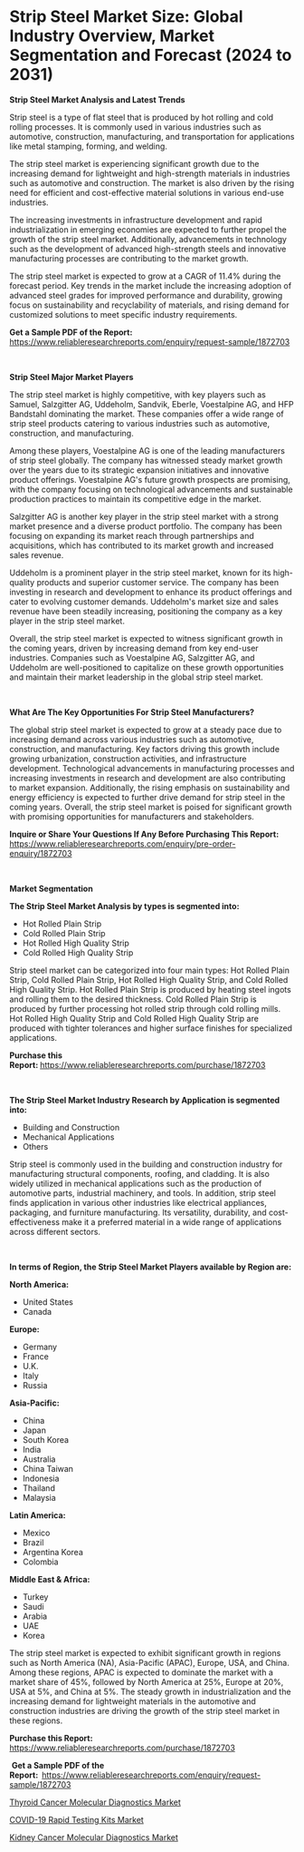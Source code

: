 <p><h1>Strip Steel Market Size: Global Industry Overview, Market Segmentation and Forecast (2024 to 2031)</h1></p><p><strong>Strip Steel Market Analysis and Latest Trends</strong></p>
<p><p>Strip steel is a type of flat steel that is produced by hot rolling and cold rolling processes. It is commonly used in various industries such as automotive, construction, manufacturing, and transportation for applications like metal stamping, forming, and welding.</p><p>The strip steel market is experiencing significant growth due to the increasing demand for lightweight and high-strength materials in industries such as automotive and construction. The market is also driven by the rising need for efficient and cost-effective material solutions in various end-use industries.</p><p>The increasing investments in infrastructure development and rapid industrialization in emerging economies are expected to further propel the growth of the strip steel market. Additionally, advancements in technology such as the development of advanced high-strength steels and innovative manufacturing processes are contributing to the market growth.</p><p>The strip steel market is expected to grow at a CAGR of 11.4% during the forecast period. Key trends in the market include the increasing adoption of advanced steel grades for improved performance and durability, growing focus on sustainability and recyclability of materials, and rising demand for customized solutions to meet specific industry requirements.</p></p>
<p><strong>Get a Sample PDF of the Report:&nbsp;</strong> <a href="https://www.reliableresearchreports.com/enquiry/request-sample/1872703">https://www.reliableresearchreports.com/enquiry/request-sample/1872703</a></p>
<p>&nbsp;</p>
<p><strong>Strip Steel Major Market Players</strong></p>
<p><p>The strip steel market is highly competitive, with key players such as Samuel, Salzgitter AG, Uddeholm, Sandvik, Eberle, Voestalpine AG, and HFP Bandstahl dominating the market. These companies offer a wide range of strip steel products catering to various industries such as automotive, construction, and manufacturing.</p><p>Among these players, Voestalpine AG is one of the leading manufacturers of strip steel globally. The company has witnessed steady market growth over the years due to its strategic expansion initiatives and innovative product offerings. Voestalpine AG's future growth prospects are promising, with the company focusing on technological advancements and sustainable production practices to maintain its competitive edge in the market.</p><p>Salzgitter AG is another key player in the strip steel market with a strong market presence and a diverse product portfolio. The company has been focusing on expanding its market reach through partnerships and acquisitions, which has contributed to its market growth and increased sales revenue.</p><p>Uddeholm is a prominent player in the strip steel market, known for its high-quality products and superior customer service. The company has been investing in research and development to enhance its product offerings and cater to evolving customer demands. Uddeholm's market size and sales revenue have been steadily increasing, positioning the company as a key player in the strip steel market.</p><p>Overall, the strip steel market is expected to witness significant growth in the coming years, driven by increasing demand from key end-user industries. Companies such as Voestalpine AG, Salzgitter AG, and Uddeholm are well-positioned to capitalize on these growth opportunities and maintain their market leadership in the global strip steel market.</p></p>
<p>&nbsp;</p>
<p><strong>What Are The Key Opportunities For Strip Steel Manufacturers?</strong></p>
<p><p>The global strip steel market is expected to grow at a steady pace due to increasing demand across various industries such as automotive, construction, and manufacturing. Key factors driving this growth include growing urbanization, construction activities, and infrastructure development. Technological advancements in manufacturing processes and increasing investments in research and development are also contributing to market expansion. Additionally, the rising emphasis on sustainability and energy efficiency is expected to further drive demand for strip steel in the coming years. Overall, the strip steel market is poised for significant growth with promising opportunities for manufacturers and stakeholders.</p></p>
<p><strong>Inquire or Share Your Questions If Any Before Purchasing This Report:</strong> <a href="https://www.reliableresearchreports.com/enquiry/pre-order-enquiry/1872703">https://www.reliableresearchreports.com/enquiry/pre-order-enquiry/1872703</a></p>
<p>&nbsp;</p>
<p><strong>Market Segmentation</strong></p>
<p><strong>The Strip Steel Market Analysis by types is segmented into:</strong></p>
<p><ul><li>Hot Rolled Plain Strip</li><li>Cold Rolled Plain Strip</li><li>Hot Rolled High Quality Strip</li><li>Cold Rolled High Quality Strip</li></ul></p>
<p><p>Strip steel market can be categorized into four main types: Hot Rolled Plain Strip, Cold Rolled Plain Strip, Hot Rolled High Quality Strip, and Cold Rolled High Quality Strip. Hot Rolled Plain Strip is produced by heating steel ingots and rolling them to the desired thickness. Cold Rolled Plain Strip is produced by further processing hot rolled strip through cold rolling mills. Hot Rolled High Quality Strip and Cold Rolled High Quality Strip are produced with tighter tolerances and higher surface finishes for specialized applications.</p></p>
<p><strong>Purchase this Report:&nbsp;</strong><a href="https://www.reliableresearchreports.com/purchase/1872703">https://www.reliableresearchreports.com/purchase/1872703</a></p>
<p>&nbsp;</p>
<p><strong>The Strip Steel Market Industry Research by Application is segmented into:</strong></p>
<p><ul><li>Building and Construction</li><li>Mechanical Applications</li><li>Others</li></ul></p>
<p><p>Strip steel is commonly used in the building and construction industry for manufacturing structural components, roofing, and cladding. It is also widely utilized in mechanical applications such as the production of automotive parts, industrial machinery, and tools. In addition, strip steel finds application in various other industries like electrical appliances, packaging, and furniture manufacturing. Its versatility, durability, and cost-effectiveness make it a preferred material in a wide range of applications across different sectors.</p></p>
<p>&nbsp;</p>
<p><strong>In terms of Region, the Strip Steel Market Players available by Region are:</strong></p>
<p>
    <p> <strong> North America: </strong>
        <ul>
            <li>United States</li>
            <li>Canada</li>
        </ul>
        </p> 
    <p> <strong> Europe: </strong>
        <ul>
            <li>Germany</li>
            <li>France</li>
            <li>U.K.</li>
            <li>Italy</li>
            <li>Russia</li>
        </ul>
        </p> 
    <p> <strong> Asia-Pacific: </strong>
        <ul>
            <li>China</li>
            <li>Japan</li>
            <li>South Korea</li>
            <li>India</li>
            <li>Australia</li>
            <li>China Taiwan</li>
            <li>Indonesia</li>
            <li>Thailand</li>
            <li>Malaysia</li>
        </ul>
        </p> 
    <p> <strong> Latin America: </strong>
        <ul>
            <li>Mexico</li>
            <li>Brazil</li>
            <li>Argentina Korea</li>
            <li>Colombia</li>
        </ul>
        </p> 
    <p> <strong> Middle East & Africa: </strong>
        <ul>
            <li>Turkey</li>
            <li>Saudi</li>
            <li>Arabia</li>
            <li>UAE</li>
            <li>Korea</li>
        </ul>
    </p>
    </p>
<p><p>The strip steel market is expected to exhibit significant growth in regions such as North America (NA), Asia-Pacific (APAC), Europe, USA, and China. Among these regions, APAC is expected to dominate the market with a market share of 45%, followed by North America at 25%, Europe at 20%, USA at 5%, and China at 5%. The steady growth in industrialization and the increasing demand for lightweight materials in the automotive and construction industries are driving the growth of the strip steel market in these regions.</p></p>
<p><strong>Purchase this Report: </strong><a href="https://www.reliableresearchreports.com/purchase/1872703">https://www.reliableresearchreports.com/purchase/1872703</a></p>
<p>&nbsp;<strong>Get a Sample PDF of the Report:&nbsp;&nbsp;</strong><a href="https://www.reliableresearchreports.com/enquiry/request-sample/1872703">https://www.reliableresearchreports.com/enquiry/request-sample/1872703</a></p>
<p><strong></strong></p>
<p><p><a href="https://view.publitas.com/reportprime-1/thyroid-cancer-molecular-diagnostics-market-provides-a-comprehensive-analysis-including-a-macro-overview-of-the-market-as-well-as-micro-details-such-as-market-size-and-competitive-landscape/">Thyroid Cancer Molecular Diagnostics Market</a></p><p><a href="https://view.publitas.com/reportprime-1/covid-19-rapid-testing-kits-market-research-report-the-key-to-successful-business-strategy-forecasted-for-period-from-2023-2030/">COVID-19 Rapid Testing Kits Market</a></p><p><a href="https://view.publitas.com/reportprime-1/kidney-cancer-molecular-diagnostics-market-size-growth-outlook-from-2023-to-2030-projecting-at-markets-trends-analysis-by-application-regional-outlook-and-revenue/">Kidney Cancer Molecular Diagnostics Market</a></p></p>
